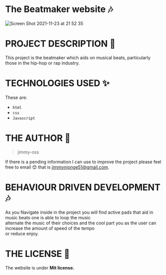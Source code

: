  # The Beatmaker website 🎶
![Screen Shot 2021-11-23 at 21 52 35](https://user-images.githubusercontent.com/62022158/143114685-7f51b39f-b732-4337-b03e-de40e29737e6.png)

# PROJECT DESCRIPTION &#127800;
This project is the beatmaker which aids on musical beats, particularly those in the hip-hop or rap industry.
 
# TECHNOLOGIES USED &#10024;
 These are:
 * `html`
 * `css`
 * `Javascript`
         
# THE AUTHOR &#129409;
 >jimmy-oss
 
If there is a pending information I can use to improve the project please feel free to email 😊 
 that is jimmynjonge51@gmail.com.

# BEHAVIOUR DRIVEN DEVELOPMENT 🎶
 As you Navigate inside in the project you will find active pads that aid in music beats one is able to loop the music<br>
 alternate the music of their choices and the cool part you as the user can increase the amount of speed of the tempo<br>
 or reduce enjoy.</br>
 
# THE LICENSE &#127800;
The website is under <b>Mit license.</b> 
